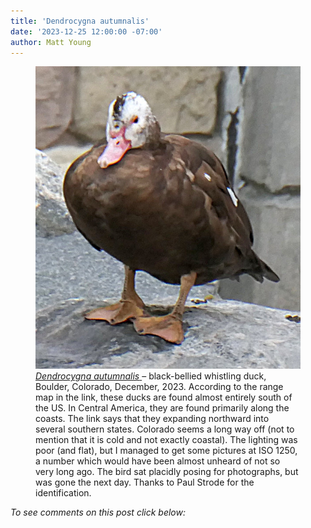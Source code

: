 ```yaml
---
title: 'Dendrocygna autumnalis'
date: '2023-12-25 12:00:00 -07:00'
author: Matt Young
---
```


<figure>
<img src="/uploads/2023/P1010992_Whistling_Duck_600.jpg" alt="Black-bellied whistling duck"/>
<figcaption><a href="https://www.allaboutbirds.org/guide/Black-bellied_Whistling-Duck/overview"><i>Dendrocygna autumnalis</i> </a> – black-bellied whistling duck, Boulder, Colorado, December, 2023. According to the range map in the link, these ducks are found almost entirely south of the US. In Central America, they are found primarily along the coasts. The link says that they expanding northward into several southern states. Colorado seems a long way off (not to mention that it is cold and not exactly coastal). The lighting was poor (and flat), but I managed to get some pictures at ISO 1250, a number which would have been almost unheard of not so very long ago. The bird sat placidly posing for photographs, but was gone the next day. Thanks to Paul Strode for the identification.
</figcaption>
</figure>

<i>To see comments on this post click below:</i> <!--more-->
